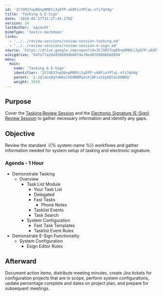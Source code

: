 ```yaml
---
id: '1FJSR37npD6npRMOti3yDfP-uk0FiuYPlaL-nfi7qVdg'
title: 'Tasking & E-Sign'
date: '2020-02-27T21:27:44.178Z'
version: 24
lastAuthor: 'aquandt'
mimeType: 'text/x-markdown'
links:
  - '../../review-sessions/review-session-tasking.md'
  - '../../review-sessions/review-session-e-sign.md'
source: 'https://drive.google.com/open?id=1FJSR37npD6npRMOti3yDfP-uk0FiuYPlaL-nfi7qVdg'
wikigdrive: '64fa77a2dd4586094b6074a78ed6769886b60894'
menu:
  main:
    name: 'Tasking & E-Sign'
    identifier: '1FJSR37npD6npRMOti3yDfP-uk0FiuYPlaL-nfi7qVdg'
    parent: '1-2qldux0qTaW6zChE0BBM1mvXjBFcxCEpbDlUiX0WKQ'
    weight: 5910
---
```

## Purpose  
  
Cover the [Tasking Review Session](../../review-sessions/review-session-tasking.md) and the [Electronic Signature (E-Sign) Review Session](../../review-sessions/review-session-e-sign.md) to gather necessary information and identify any gaps.
  
## Objective  
  
Review the standard  {{% system-name %}} workflows and gather information needed for system setup of tasking and electronic signature.
  
### Agenda - 1 Hour  

* Demonstrate Tasking
   * Overview
      * Task List Module
         * Your Task List
         * Delegated
         * Fast Tasks
            * Phone Notes
         * Tasklist Events
         * Task Search
      * System Configuration
         * Fast Task Templates
         * Tasklist Event Rules
* Demonstrate E-Sign Functionality
   * System Configuration
      * Esign Editor Rules
  
## Afterward  
  
Document action items, distribute meeting minutes, create Jira tickets for configuration projects that are in scope, perform system configurations, update percentage complete and dates on project plan, and prepare for subsequent meetings.
